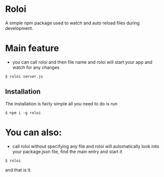 # Roloi

A simple npm package used to watch and auto reload files during development.

# Main feature

- you can call roloi and then file name and roloi will start your app and watch for any changes

```
$ roloi server.js
```

## Installation

The installation is fairly simple all you need to do is run

```
$ npm i -g roloi
```

# You can also:

- call roloi without specifying any file and roloi will automatically look into your package.json file, find the main entry and start it

```
$ roloi
```

and that is it.
